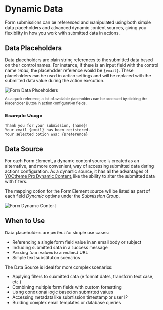 # Dynamic Data

Form submissions can be referenced and manipulated using both simple data placeholders and advanced dynamic content sources, giving you flexibility in how you work with submitted data in actions.

## Data Placeholders

Data placeholders are plain string references to the submitted data based on their control names. For instance, if there is an input field with the control name _email_, the placeholder reference would be `{email}`. These placeholders can be used in action settings and will be replaced with the submitted data value during the action execution.

![Form Data Placeholders](./assets/form-data-placeholders.webp)

<small>
As a quick reference, a list of available placeholders can be accessed by clicking the Placeholder Button in action configuration fields.
</small>

### Example Usage

```text
Thank you for your submission, {name}!
Your email {email} has been registered.
Your selected option was: {preference}
```

## Data Source

For each Form Element, a dynamic content source is created as an alternative, and more convenient, way of accessing submitted data during actions configuration. As a dynamic source, it has all the advantages of [YOOtheme Pro Dynamic Content](https://yootheme.com/support/yootheme-pro/joomla/dynamic-data), like the ability to alter the submitted data with filters.

The mapping option for the Form Element source will be listed as part of each field _Dynamic_ options under the _Submission Group_.

![Form Dynamic Content](./assets/form-dynamic-content.webp)

## When to Use

Data placeholders are perfect for simple use cases:

- Referencing a single form field value in an email body or subject
- Including submitted data in a success message
- Passing form values to a redirect URL
- Simple text substitution scenarios

The Data Source is ideal for more complex scenarios:

- Applying filters to submitted data (e format dates, transform text case, etc.)
- Combining multiple form fields with custom formatting
- Using conditional logic based on submitted values
- Accessing metadata like submission timestamp or user IP
- Building complex email templates or database queries
